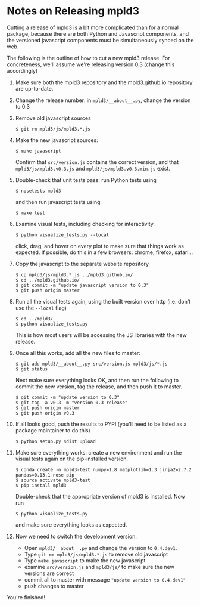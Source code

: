 Notes on Releasing mpld3
========================
Cutting a release of mpld3 is a bit more complicated than for a normal package,
because there are both Python and Javascript components, and the versioned
javascript components must be simultaneously synced on the web.

The following is the outline of how to cut a new mpld3 release.
For concreteness, we'll assume we're releasing version 0.3
(change this accordingly)

1. Make sure both the mpld3 repository and the mpld3.github.io repository are up-to-date.

2. Change the release number: in ``mpld3/__about__.py``, change the version to 0.3

3. Remove old javascript sources
   ```
   $ git rm mpld3/js/mpld3.*.js
   ```

3. Make the new javascript sources:
   ```
   $ make javascript
   ```
   Confirm that ``src/version.js`` contains the correct version, and that
   ``mpld3/js/mpld3.v0.3.js`` and ``mpld3/js/mpld3.v0.3.min.js`` exist.

4. Double-check that unit tests pass: run Python tests using
   ```
   $ nosetests mpld3
   ```
   and then run javascript tests using
   ```
   $ make test
   ```

5. Examine visual tests, including checking for interactivity.
   ```
   $ python visualize_tests.py --local
   ```
   click, drag, and hover on every plot to make sure that things work as
   expected. If possible, do this in a few browsers: chrome, firefox, safari...

6. Copy the javascript to the separate website repository
   ```
   $ cp mpld3/js/mpld3.*.js ../mpld3.github.io/
   $ cd ../mpld3.github.io/
   $ git commit -m "update javascript version to 0.3"
   $ git push origin master
   ```

7. Run all the visual tests again, using the built version over http
   (i.e. don't use the ``--local`` flag)
   ```
   $ cd ../mpld3/
   $ python visualize_tests.py
   ```
   This is how most users will be accessing the JS libraries with the new
   release.

8. Once all this works, add all the new files to master:
   ```
   $ git add mpld3/__about__.py src/version.js mpld3/js/*.js
   $ git status
   ```
   Next make sure everything looks OK, and then run the following to commit
   the new version, tag the release, and then push it to master.
   ```
   $ git commit -m "update version to 0.3"
   $ git tag -a v0.3 -m "version 0.3 release"
   $ git push origin master
   $ git push origin v0.3
   ```

9. If all looks good, push the results to PYPI (you'll need to be listed as a
   package maintainer to do this)
   ```
   $ python setup.py sdist upload
   ```

10. Make sure everything works: create a new environment and run the visual
    tests again on the pip-installed version.
    ```
    $ conda create -n mpld3-test numpy=1.8 matplotlib=1.3 jinja2=2.7.2 pandas=0.13.1 nose pip
    $ source activate mpld3-test
    $ pip install mpld3
    ```
    Double-check that the appropriate version of mpld3 is installed.
    Now run
    ```
    $ python visualize_tests.py
    ```
    and make sure everything looks as expected.

11. Now we need to switch the development version.

    - Open ``mpld3/__about__.py`` and change the version to ``0.4.dev1``.
    - Type ``git rm mpld3/js/mpld3.*.js`` to remove old javascript
    - Type ``make javascript`` to make the new javascript
    - examine ``src/version.js`` and ``mpld3/js/`` to make sure the new
      versions are correct
    - commit all to master with message ``"update version to 0.4.dev1"``
    - push changes to master

You're finished!
  

   